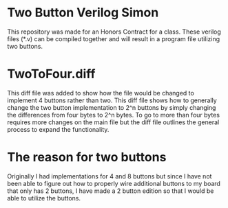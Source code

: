 # Two Button Verilog Simon

This repository was made for an Honors Contract for a class. These verilog files (\*.v) can be compiled together and will result in a program file utilizing two buttons.

# TwoToFour.diff

This diff file was added to show how the file would be changed to implement 4 buttons rather than two. This diff file shows how to generally change the two button implementation to 2^n buttons by simply changing the differences from four bytes to 2^n bytes.
To go to more than four bytes requires more changes on the main file but the diff file outlines the general process to expand the functionality.

# The reason for two buttons

Originally I had implementations for 4 and 8 buttons but since I have not been able to figure out how to properly wire additional buttons to my board that only has 2 buttons, I have made a 2 button edition so that I would be able to utilize the buttons.
